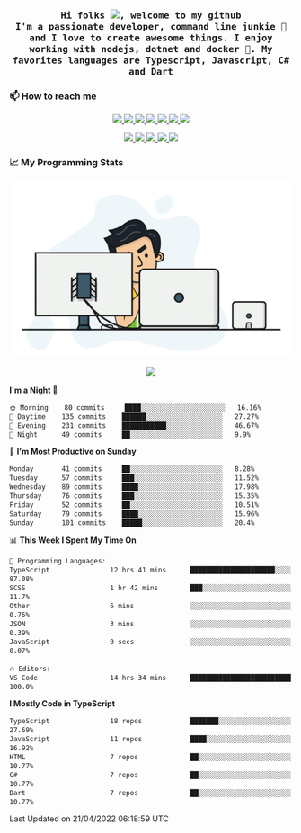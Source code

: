 <h3 align="center">
  <samp>
  Hi folks <img src="https://user-images.githubusercontent.com/42378118/110234147-e3259600-7f4e-11eb-95be-0c4047144dea.gif" width="25">, welcome to my github
  <br/>
  I'm a passionate developer, command line junkie 🧬 and I love to create awesome things. I enjoy working with nodejs, dotnet and docker 🐳. My favorites languages are Typescript, Javascript, C# and Dart
  </samp>
</h3>

### 📫 How to reach me

<p align="center">
 <a href="https://buster95.github.io">
  <img src="https://img.shields.io/badge/buster95-%23206A5D.svg?&style=flat" />
 </a>

 <a href="https://www.linkedin.com/in/walter-corrales">
  <img src="https://img.shields.io/badge/Linkedin-%230077B5.svg?&style=flat&logo=linkedin&logoColor=white" />
 </a>

 <a href="mailto:corraleswalter@live.com">
  <img src="https://img.shields.io/badge/Microsoft-%23F65314.svg?&style=flat&logo=Microsoft" />
 </a>

 <a href="https://join.skype.com/invite/sHS1s5NqCXhJ">
  <img src="https://img.shields.io/badge/Skype-%2300AFF0.svg?&style=flat&logo=skype&logoColor=white" />
 </a>

 <a href="mailto:walter.r.corrales@gmail.com">
  <img src="https://img.shields.io/badge/Gmail-%23C14438.svg?&style=flat&logo=Gmail&logoColor=white" />
 </a>

 <a href="https://wa.me/50585154220">
  <img src="https://img.shields.io/badge/Whatsapp-%2300BFA5.svg?&style=flat&logo=Whatsapp&logoColor=white" />
 </a>

 <a href="https://t.me/KingBuster95">
  <img src="https://img.shields.io/badge/Telegram-%230088cc.svg?&style=flat&logo=Telegram&logoColor=white" />
 </a>
</p>

<p align="center">
  <a href="https://buster95.github.io">
    <img src="https://badges.pufler.dev/visits/buster95/buster95?style=flat&color=green&logo=github">
  </a>
  <a href="https://buster95.github.io">
    <img src="https://badges.pufler.dev/years/buster95?style=flat&color=green&logo=github">
  </a>
  <a href="https://buster95.github.io">
    <img src="https://badges.pufler.dev/repos/buster95?style=flat&color=green&logo=github">
  </a>
  <a href="https://buster95.github.io">
    <img src="https://badges.pufler.dev/gists/buster95?style=flat&color=green&logo=github">
  </a>
  <a href="https://buster95.github.io">
    <img src="https://badges.pufler.dev/commits/monthly/buster95?style=flat&color=green&logo=github">
  </a>
</p>

### 📈 My Programming Stats

<p align="center">
 <img src="https://github.com/buster95/buster95/blob/master/assets/coder.gif" alt="Coder GIF" style="max-width:500px">
</p>

<p align = "center">
  <img src="https://github-readme-stats.vercel.app/api?username=buster95&count_private=true&show_icons=true&theme=tokyonight&line_height=30&hide_border=true">
</p>

<!--START_SECTION:waka-->
**I'm a Night 🦉** 

```text
🌞 Morning    80 commits     ████░░░░░░░░░░░░░░░░░░░░░   16.16% 
🌆 Daytime    135 commits    ██████░░░░░░░░░░░░░░░░░░░   27.27% 
🌃 Evening    231 commits    ███████████░░░░░░░░░░░░░░   46.67% 
🌙 Night      49 commits     ██░░░░░░░░░░░░░░░░░░░░░░░   9.9%

```
📅 **I'm Most Productive on Sunday** 

```text
Monday       41 commits     ██░░░░░░░░░░░░░░░░░░░░░░░   8.28% 
Tuesday      57 commits     ███░░░░░░░░░░░░░░░░░░░░░░   11.52% 
Wednesday    89 commits     ████░░░░░░░░░░░░░░░░░░░░░   17.98% 
Thursday     76 commits     ███░░░░░░░░░░░░░░░░░░░░░░   15.35% 
Friday       52 commits     ██░░░░░░░░░░░░░░░░░░░░░░░   10.51% 
Saturday     79 commits     ████░░░░░░░░░░░░░░░░░░░░░   15.96% 
Sunday       101 commits    █████░░░░░░░░░░░░░░░░░░░░   20.4%

```


📊 **This Week I Spent My Time On** 

```text
💬 Programming Languages: 
TypeScript               12 hrs 41 mins      █████████████████████░░░░   87.08% 
SCSS                     1 hr 42 mins        ███░░░░░░░░░░░░░░░░░░░░░░   11.7% 
Other                    6 mins              ░░░░░░░░░░░░░░░░░░░░░░░░░   0.76% 
JSON                     3 mins              ░░░░░░░░░░░░░░░░░░░░░░░░░   0.39% 
JavaScript               0 secs              ░░░░░░░░░░░░░░░░░░░░░░░░░   0.07%

🔥 Editors: 
VS Code                  14 hrs 34 mins      █████████████████████████   100.0%

```

**I Mostly Code in TypeScript** 

```text
TypeScript               18 repos            ███████░░░░░░░░░░░░░░░░░░   27.69% 
JavaScript               11 repos            ████░░░░░░░░░░░░░░░░░░░░░   16.92% 
HTML                     7 repos             ██░░░░░░░░░░░░░░░░░░░░░░░   10.77% 
C#                       7 repos             ██░░░░░░░░░░░░░░░░░░░░░░░   10.77% 
Dart                     7 repos             ██░░░░░░░░░░░░░░░░░░░░░░░   10.77%

```



 Last Updated on 21/04/2022 06:18:59 UTC
<!--END_SECTION:waka-->
